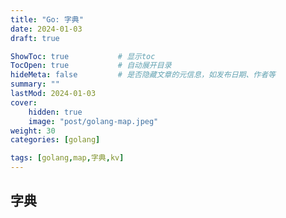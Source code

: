 ```yaml
---
title: "Go: 字典"
date: 2024-01-03
draft: true

ShowToc: true           # 显示toc
TocOpen: true           # 自动展开目录
hideMeta: false         # 是否隐藏文章的元信息，如发布日期、作者等
summary: ""
lastMod: 2024-01-03
cover:
    hidden: true
    image: "post/golang-map.jpeg"
weight: 30
categories: [golang]

tags: [golang,map,字典,kv]
---
```




## 字典


